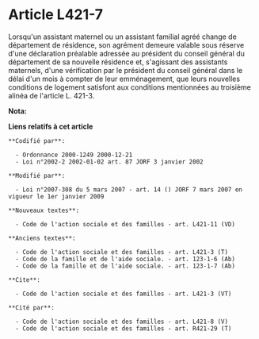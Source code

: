 # Article L421-7

Lorsqu'un assistant maternel ou un assistant familial agréé change de département de résidence, son agrément demeure valable
sous réserve d'une déclaration préalable adressée au président du conseil général du département de sa nouvelle résidence et,
s'agissant des assistants maternels, d'une vérification par le président du conseil général dans le délai d'un mois à compter
de leur emménagement, que leurs nouvelles conditions de logement satisfont aux conditions mentionnées au troisième alinéa de
l'article L. 421-3.

**Nota:**



**Liens relatifs à cet article**

	**Codifié par**:

	  - Ordonnance 2000-1249 2000-12-21
	  - Loi n°2002-2 2002-01-02 art. 87 JORF 3 janvier 2002

	**Modifié par**:

	  - Loi n°2007-308 du 5 mars 2007 - art. 14 () JORF 7 mars 2007 en vigueur le 1er janvier 2009

	**Nouveaux textes**:

	  - Code de l'action sociale et des familles - art. L421-11 (VD)

	**Anciens textes**:

	  - Code de l'action sociale et des familles - art. L421-3 (T)
	  - Code de la famille et de l'aide sociale. - art. 123-1-6 (Ab)
	  - Code de la famille et de l'aide sociale. - art. 123-1-7 (Ab)

	**Cite**:

	  - Code de l'action sociale et des familles - art. L421-3 (VT)

	**Cité par**:

	  - Code de l'action sociale et des familles - art. L421-8 (V)
	  - Code de l'action sociale et des familles - art. R421-29 (T)
